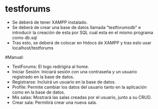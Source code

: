 # testforums
- Se deberá de tener XAMPP instalado.
- Se deberá de crear una base de datos llamada "testforumsdb" e introducir la creación de esta por SQL cual esta en el mismo programa como db.sql
- Tras esto, se deberá de colocar en htdocs de XAMPP y tras esto usar localhost/testforums

#Manual:

- TestForums: El logo redirigira al home.
- Iniciar Sesión: Iniciará sesión con una contraseña y un usuario registrado en la base de datos.
- Registrarse: Incluirá un usuario en la base de datos.
- Profile: Permite cambiar los datos del usuario tanto en la aplicación como en la base de datos.
- Mis salas: Mostrará las salas creadas por el usuario, junto a su CRUD.
- Crear sala: Permitirá crear una nueva sala.
